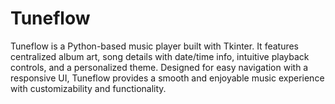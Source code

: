 # Tuneflow
Tuneflow is a Python-based music player built with Tkinter. It features centralized album art, song details with date/time info, intuitive playback controls, and a personalized theme. Designed for easy navigation with a responsive UI, Tuneflow provides a smooth and enjoyable music experience with customizability and functionality.

